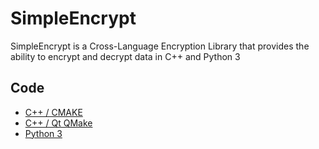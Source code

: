 # SimpleEncrypt

SimpleEncrypt is a Cross-Language Encryption Library that provides the ability to encrypt and decrypt data in C++ and Python 3

## Code

- [C++ / CMAKE](https://github.com/shreyasnayak/SimpleEncrypt/tree/main/CPP)
- [C++ / Qt QMake](https://github.com/shreyasnayak/SimpleEncrypt/tree/main/CPP_QMAKE)
- [Python 3](https://github.com/shreyasnayak/SimpleEncrypt/tree/main/Python)
